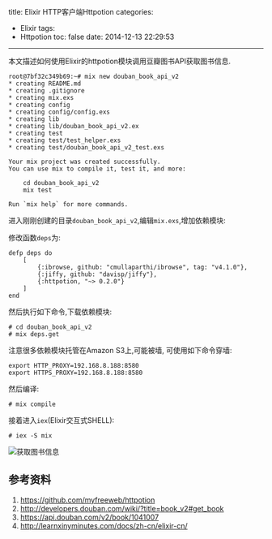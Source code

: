 title: Elixir HTTP客户端Httpotion
categories:
  - Elixir
tags:
  - Httpotion
toc: false
date: 2014-12-13 22:29:53
---

本文描述如何使用Elixir的httpotion模块调用豆瓣图书API获取图书信息.

    root@7bf32c349b69:~# mix new douban_book_api_v2
    * creating README.md
    * creating .gitignore
    * creating mix.exs
    * creating config
    * creating config/config.exs
    * creating lib
    * creating lib/douban_book_api_v2.ex
    * creating test
    * creating test/test_helper.exs
    * creating test/douban_book_api_v2_test.exs

    Your mix project was created successfully.
    You can use mix to compile it, test it, and more:

        cd douban_book_api_v2
        mix test

    Run `mix help` for more commands.


进入刚刚创建的目录`douban_book_api_v2`,编辑`mix.exs`,增加依赖模块:

修改函数`deps`为:

```
defp deps do
    [
        {:ibrowse, github: "cmullaparthi/ibrowse", tag: "v4.1.0"},
        {:jiffy, github: "davisp/jiffy"},
        {:httpotion, "~> 0.2.0"}
    ]
end
```

然后执行如下命令,下载依赖模块:

```
# cd douban_book_api_v2
# mix deps.get
```

注意很多依赖模块托管在Amazon S3上,可能被墙, 可使用如下命令穿墙:

```
export HTTP_PROXY=192.168.8.188:8580
export HTTPS_PROXY=192.168.8.188:8580
```

然后编译:

```
# mix compile
```

接着进入`iex`(Elixir交互式SHELL):

```
# iex -S mix
```
![获取图书信息](/assets/images/AB1ABCAA-C1E6-4158-8256-92D61BD3AA8A.png)

## 参考资料

1. https://github.com/myfreeweb/httpotion
2. http://developers.douban.com/wiki/?title=book_v2#get_book
3. https://api.douban.com/v2/book/1041007
4. http://learnxinyminutes.com/docs/zh-cn/elixir-cn/